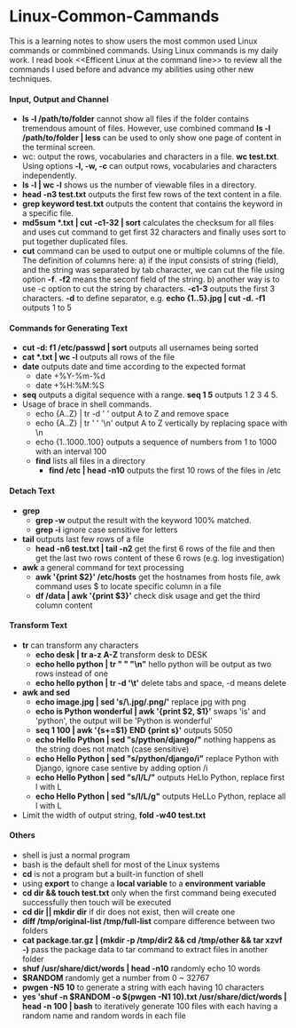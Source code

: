 # Linux-Common-Cammands
This is a learning notes to show users the most common used Linux commands or commbined commands. Using Linux commands is my daily work. I read book \<\<Efficent Linux at the command line\>\> to review all the commands I used before and advance my abilities using other new techniques.


#### Input, Output and Channel
- **ls -l /path/to/folder** cannot show all files if the folder contains tremendous amount of files. However, use combined command **ls -l /path/to/folder | less** can be used to only show one page of content in the terminal screen.
- wc: output the rows, vocabularies and characters in a file. **wc test.txt**. Using options **-l, -w, -c** can output rows, vocabularies and characters independently.
- **ls -l | wc -l** shows us the number of viewable files in a directory.
- **head -n3 test.txt** outputs the first few rows of the text content in a file.
- **grep keyword test.txt** outputs the content that contains the keyword in a specific file.
- **md5sum \*.txt | cut -c1-32 | sort** calculates the checksum for all files and uses cut command to get first 32 characters and finally uses sort to put together duplicated files.
- **cut** command can be used to output one or multiple columns of the file. The definition of columns here: a) if the input consists of string (field), and the string was separated by tab character, we can cut the file using option **-f**. **-f2** means the seconf field of the string. b) another way is to use -c option to cut the string by characters. **-c1-3** outputs the first 3 characters. **-d** to define separator, e.g. **echo {1..5}.jpg | cut -d. -f1** outputs 1 to 5


#### Commands for Generating Text
- **cut -d: f1 /etc/passwd | sort** outputs all usernames being sorted
- **cat \*.txt | wc -l** outputs all rows of the file
- **date** outputs date and time according to the expected format
  - date +%Y-%m-%d
  - date +%H:%M:%S
- **seq** outputs a digital sequence with a range. **seq 1 5** outputs 1 2 3 4 5.
- Usage of brace in shell commands.
  - echo {A..Z} | tr -d ' ' output A to Z and remove space
  - echo {A..Z} | tr ' ' '\n' output A to Z vertically by replacing space with \\n
  - echo {1..1000..100} outputs a sequence of numbers from 1 to 1000 with an interval 100
  - **find** lists all files in a directory
    - **find /etc | head -n10** outputs the first 10 rows of the files in /etc

#### Detach Text
- **grep**
  - **grep -w** output the result with the keyword 100% matched.
  - **grep -i** ignore case sensitive for letters
- **tail** outputs last few rows of a file
  - **head -n6 test.txt | tail -n2** get the first 6 rows of the file and then get the last two rows content of these 6 rows (e.g. log investigation)
- **awk** a general command for text processing
  - **awk '{print $2}' /etc/hosts** get the hostnames from hosts file, awk command uses $ to locate specific column in a file
  - **df /data | awk '{print $3}'** check disk usage and get the third column content

#### Transform Text
- **tr** can transform any characters
  - **echo desk | tr a-z A-Z** transform desk to DESK
  - **echo hello python | tr " " "\\n"** hello python will be output as two rows instead of one
  - **echo hello python | tr -d '\t'** delete tabs and space, -d means delete
- **awk and sed**
  - **echo image.jpg | sed \'s/\\.jpg/.png/\'** replace jpg with png
  - **echo is Python wonderful | awk \'{print $2, $1}\'** swaps 'is' and 'python', the output will be 'Python is wonderful'
  - **seq 1 100 | awk '{s+=$1} END {print s}'** outputs 5050
  - **echo Hello Python | sed "s/python/django/"** nothing happens as the string does not match (case sensitive)
  - **echo Hello Python | sed "s/python/django/i"** replace Python with Django, ignore case sentive by adding option /i
  - **echo Hello Python | sed "s/l/L/"** outputs HeLlo Python, replace first l with L
  - **echo Hello Python | sed "s/l/L/g"** outputs HeLLo Python, replace all l with L
- Limit the width of output string, **fold -w40 test.txt**

#### Others
- shell is just a normal program
- bash is the default shell for most of the Linux systems
- **cd** is not a program but a built-in function of shell
- using **export** to change a **local variable** to a **environment variable**
- **cd dir && touch test.txt** only when the first command being executed successfully then touch will be executed
- **cd dir || mkdir dir** if dir does not exist, then will create one
- **diff /tmp/original-list /tmp/full-list** compare difference between two folders
- **cat package.tar.gz | (mkdir -p /tmp/dir2 && cd /tmp/other && tar xzvf -)** pass the package data to tar command to extract files in another folder
- **shuf /usr/share/dict/words | head -n10** randomly echo 10 words
- **$RANDOM** randomly get a number from 0 ~ 32767
- **pwgen -N5 10** to generate a string with each having 10 characters
- **yes 'shuf -n $RANDOM -o $(pwgen -N1 10).txt /usr/share/dict/words | head -n 100 | bash** to iteratively generate 100 files with each having a random name and random words in each file

